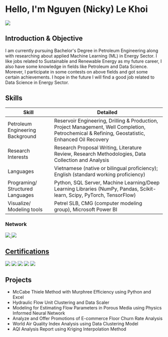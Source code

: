 # Hello, I'm Nguyen (Nicky) Le Khoi
<a href="https://linkedin.com//in/nguyenlevn33034/"><img src="https://img.shields.io/badge/-LinkedIn-0072b1?&style=for-the-badge&logo=linkedin&logoColor=white" /></a>

## Introduction & Objective
I am currently pursuing Bachelor's Degree in Petroleum Engineering along with researching about applied Machine Learning (ML) in Energy Sector. I like jobs related to Sustainable and Renewable Energy as my future career, I also have some knowledge in fields like Petroleum and Data Science. Morever, I participate in some contests on above fields and got some certain achievements. I hope in the future I will find a good job related to Data Science in Energy Sector. 


## Skills

| Skill                                         | Detailed      |
|-----------------------------------------------|----------------------------|
| Petroleum Engineering Background         | Reservoir Engineering, Drilling & Production, Project Management, Well Completion, Petrochemical & Refining, Geostatistic, Enhanced Oil Recovery|
| Research Interests | Research Proposal Writing, Literature Review, Research Methodologies, Data Collection and Analysis|
| Languages         | Vietnamese (native or bilingual proficiency); English (standard working proficiency)|
| Programing/ Structured Languages      | Python, SQL Server, Machine Learning/Deep Learning Libraries (NumPy, Pandas, Scikit-learn, Scipy, PyTorch, TensorFlow)|
| Visualize/ Modeling tools       | Petrel SLB, CMG (computer modeling group), Microsoft Power BI|


### Network
<div>
    <a href="mailto:nguyenlevn33034@gmail.com"><img src="https://img.shields.io/badge/-Gmail-D14836?style=for-the-badge&logo=Gmail&logoColor=white" />
    <a href="https://www.facebook.com/nguyelevn33034"><img src="https://img.shields.io/badge/-Facebook-1877F2?style=for-the-badge&logo=Facebook&logoColor=white" />
</div>


## Certifications
<div>
<a href="https://drive.google.com/file/d/1hBuz1GB1KhDwRXOabiTD3CAehC3DrTAJ/view?usp=drive_link"><img src="https://img.shields.io/badge/-Data%20Analyst%20Kickstart%20Career-8B0000?style=for-the-badge&logoColor=black" /></a>
<a href="https://drive.google.com/file/d/11nw2sXPUjI9UDhJVBAJaSqqLi0Ti7jqp/view?usp=sharing"><img src="https://img.shields.io/badge/-IBM%20Data%20Analyst%20Specialization-052FAD?style=for-the-badge&logo=IBM&logoColor=white" /></a>
<a href="https://drive.google.com/file/d/1agwLOUBhhG8g7-73sZtIdBA5DixAsUjj/view?usp=drive_link"><img src="https://img.shields.io/badge/-IWCF%20WOCRM%20Certificate-1679A7?style=for-the-badge" /></a>
<a href="https://drive.google.com/file/d/1ziE7r50hrmAoBLXP8eSuFwduvx4HLZTG/view?usp=drive_link"><img src="https://img.shields.io/badge/-IWCF%20Well%20Control%20Level%201-1679A7?style=for-the-badge" /></a>
<a href="https://drive.google.com/file/d/1xDekx5DOWlGqfFLAGZkcCNYdxgbKIXtJ/view?usp=drive_link"><img src="https://img.shields.io/badge/-Machine%20Learning%20Stanford%20University-8C1515?style=for-the-badge&logo=Stanford&logoColor=white" /></a>

</div>

## Projects
 - McCabe Thiele Method with Murphree Efficiency using Python and Excel
 - Hydraulic Flow Unit Clustering and Data Scaler
 - Modeling for Estimating Flow Parameters in Porous Media using Physics Informed Neural Network
 - Analyze and Offer Promotions of E-commerce Floor Churn Rate Analysis
 - World Air Quality Index Analysis using Data Clustering Model
 - AQI Analysis Report using Kriging Interpolation Method
